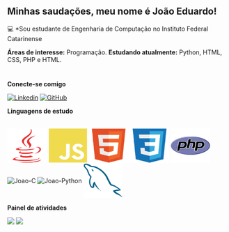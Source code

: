 ## Minhas saudações, meu nome é João Eduardo!

💻 *Sou estudante de Engenharia de Computação no Instituto Federal Catarinense


**Áreas de interesse:** Programação.
**Estudando atualmente:** Python, HTML, CSS, PHP e HTML.


# 
**Conecte-se comigo**


[![Linkedin](https://img.shields.io/badge/LinkedIn-0077B5?style=for-the-badge&logo=linkedin&logoColor=white)](https://www.linkedin.com/in/joão-eduardo-gebauer-rodrigues-dos-santos-45015a1a5/)
[![GitHub](	https://img.shields.io/badge/GitHub-100000?style=for-the-badge&logo=github&logoColor=white)](https://github.com/Haegem)


**Linguagens de estudo**
    
<div style="display: inline_block"><br>
    
  <img align="center" alt="Joao-Java" height="80" width="90" src="https://raw.githubusercontent.com/devicons/devicon/master/icons/java/java-plain.svg">
  <img align="center" alt="Joao-JS" height="80" width="90" src="https://raw.githubusercontent.com/devicons/devicon/master/icons/javascript/javascript-plain.svg">
  <img align="center" alt="Joao-HTML" height="80" width="90" src="https://raw.githubusercontent.com/devicons/devicon/master/icons/html5/html5-original.svg">
  <img align="center" alt="Joao-CSS" height="80" width="90" src="https://raw.githubusercontent.com/devicons/devicon/master/icons/css3/css3-original.svg">
  <img align="center" alt="Joao-PHP" height="80" width="90" src="https://raw.githubusercontent.com/devicons/devicon/master/icons/php/php-original.svg">
  <img align="center" alt="Joao-C" height="80" width="90" src="https://cdn.jsdelivr.net/gh/devicons/devicon/icons/c/c-original.svg">
  <img align="center" alt="Joao-Python" height="80" width="90" src="https://cdn.jsdelivr.net/gh/devicons/devicon/icons/python/python-original.svg">
  <img align="center" alt="Joao-MySQL" height="80" width="90" src="https://raw.githubusercontent.com/devicons/devicon/master/icons/mysql/mysql-plain.svg">
            
</div>
  

**Painel de atividades**

<div align="left">
<img height="180em" src="https://github-readme-stats-sigma-five.vercel.app/api?username=Haegem&show_icons=true&theme=synthwave&include_all_commits=true&count_private=true"/>

<img height="180em" src="https://github-readme-stats-sigma-five.vercel.app/api/top-langs/?username=Haegem&layout=compact&langs_count=7&theme=synthwave"/>
</div>


